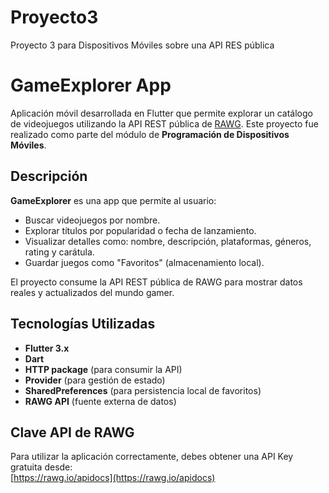 # Proyecto3
Proyecto 3 para Dispositivos Móviles sobre una API RES pública

# GameExplorer App

Aplicación móvil desarrollada en Flutter que permite explorar un catálogo de videojuegos utilizando la API REST pública de [RAWG](https://rawg.io/apidocs). Este proyecto fue realizado como parte del módulo de **Programación de Dispositivos Móviles**.

## Descripción

**GameExplorer** es una app que permite al usuario:

- Buscar videojuegos por nombre.
- Explorar títulos por popularidad o fecha de lanzamiento.
- Visualizar detalles como: nombre, descripción, plataformas, géneros, rating y carátula.
- Guardar juegos como "Favoritos" (almacenamiento local).

El proyecto consume la API REST pública de RAWG para mostrar datos reales y actualizados del mundo gamer.

## Tecnologías Utilizadas

- **Flutter 3.x**
- **Dart**
- **HTTP package** (para consumir la API)
- **Provider** (para gestión de estado)
- **SharedPreferences** (para persistencia local de favoritos)
- **RAWG API** (fuente externa de datos)

## Clave API de RAWG

Para utilizar la aplicación correctamente, debes obtener una API Key gratuita desde:  
[https://rawg.io/apidocs](https://rawg.io/apidocs)

